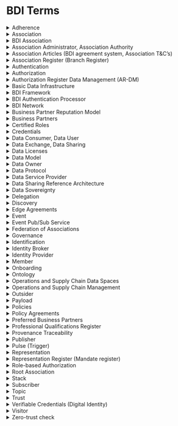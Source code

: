 # BDI Terms

<details>

<summary>Adherence</summary>

A BDI Adhering Party adheres to the principles of the BDI.

</details>

<details>

<summary>Association</summary>

Legal entity that serves as trust anchor for both federated trust/authentication and local onboarding.

</details>

<details>

<summary>BDI Association</summary>

A BDI Association is the “root Association” for its Members

</details>

<details>

<summary>Association Administrator, Association Authority</summary>

Functionary responsible for operating the services of a BDI Association reporting to its Members.

</details>

<details>

<summary>Association Articles (BDI agreement system, Association T&#x26;C’s)</summary>

Legal terms and conditions a Member has to agree on when joining a specific Association.

</details>

<details>

<summary>Association Register (Branch Register)</summary>

Register of onboarded Members, and Preferred Business Partners of a particular BDI Association instance.

</details>

<details>

<summary>Authentication</summary>

Authentication involves validating the Digital Identity of an entity, person or Process

</details>

<details>

<summary>Authorization</summary>

Authorization ensures that the authenticated entity, person or Process has been granted permission to gain access to the specific (data) resource requested.

</details>

<details>

<summary>Authorization Register Data Management (AR-DM)</summary>

Holds authorization policies for one or more Data Owners on access to data

</details>

<details>

<summary>Basic Data Infrastructure</summary>

The Basic Data Infrastructure (BDI) is a framework for controlled data sharing, supporting automated advanced information logistics within next-generation OSCM networks. Departing from traditional messaging paradigms, the BDI shifts towards event-driven information collection at the source, fostering efficient and secure communication through proven publish-and-subscribe architectures.

</details>

<details>

<summary>BDI Framework</summary>

The Basic Data Infrastructure (BDI) framework defines the creation of a perimeterless data grid supporting multiple concurrent ODS, enabling controlled system-to-system automation of processes initiated by event-based notifications.

</details>

<details>

<summary>BDI Authentication Processor</summary>

Standard software to make APIs BDI compliant

Processing of part of protocol: client assertion to token.

</details>

<details>

<summary>BDI Network</summary>

The BDI network is the collection of participants and associations that are established, maintained and governed accordingly with the principles of the BDI Framework.

</details>

<details>

<summary>Business Partner Reputation Model</summary>

Register within BDI Association, holding the Reputation scores of Business Partners.

</details>

<details>

<summary>Business Partners</summary>

Members of other BDI Associations than the root BDI Association.

</details>

<details>

<summary>Certified Roles</summary>

Roles for which certification is required. Facilitate certain functions for BDI that every member within the Association must be able to rely upon.

</details>

<details>

<summary>Credentials</summary>

In the context of information security, credentials are used to control access of someone or something to something, for example to services, data or other functionalities. The right credentials validate (i.e. Authentication) the identity claimed during Identification.

The best-known example of credentials is a password, but other forms include electronic keycards, biometrics and, for machines, public key certificates.

</details>

<details>

<summary>Data Consumer, Data User</summary>

Requests access to data and/or Representation Register and/or Professional Qualification Register of the Data Owner

Controls discovery and endpoints

Requests subscription to Event Pub/Sub Service of the Data Owner, receives and evaluates events.

</details>

<details>

<summary>Data Exchange, Data Sharing </summary>

Controlled data exchange according to BDI principles in operational business networks

</details>

<details>

<summary>Data Licenses</summary>

Descriptions of terms and conditions of using data

Either in free form text, of in ODRL

</details>

<details>

<summary>Data Model</summary>

The semantic model used to describe the data to be exchanged

</details>

<details>

<summary>Data Owner</summary>

· Has control over data and access to data,

· Controls decisions on Data Sovereignty and Trust Sovereignty

· Controls authorization policies, representation rules, professional qualification verification of staff and contractors

· Controls subscription to the Event Pub/Sub Service, and publishing of events to subscribers

· Controls discovery and endpoints

· Controls roles assumed by entity

</details>

<details>

<summary>Data Protocol</summary>

The protocol used to exchange the data

</details>

<details>

<summary>Data Service Provider</summary>

A Data Service Provider that acts under supervision and on behalf of the Data Owner

</details>

<details>

<summary>Data Sharing Reference Architecture</summary>

A tool-independent description of all that is needed for controlled data exchange using BDI principles in operational and supply chain networks for coordination, control and compliance..

</details>

<details>

<summary>Data Sovereignty</summary>



</details>

<details>

<summary>Delegation</summary>

Delegation is the act of empowering someone or something to act for another or to represent others.

</details>

<details>

<summary>Discovery</summary>

Means to identify specific endpoints of a given party.

</details>

<details>

<summary>Edge Agreements</summary>

Standards on interacting with entities and/or persons that have IT-systems that are less mature or not BDI-compliant.

· Processes, technology, terms and conditions, liabilities

</details>

<details>

<summary>Event</summary>

· Structured data set, describing an action in physical world, or an administrative milestone

· Multiple statuses are possible: e.g. planned, in transit, historic

</details>

<details>

<summary>Event Pub/Sub Service</summary>

· Accepts subscription to Event Pub/Sub Service  managed by  or on behalf of the Data Owner

· Sends pulses that the Data Owner sends to topics to subscribers of topics

· Manages a list of topics as identified by the Data Owner as channels for pulses.

</details>

<details>

<summary>Federation of Associations</summary>

A series of collaborating BDI associations

</details>

<details>

<summary>Governance</summary>

The BDI Framework recognizes three interacting voluntary governance structures: Data exchange space governance, BDI Association (local trust and onboarding anchor) governance and BDI Framework governance.

</details>

<details>

<summary>Identification</summary>

Identification is the process of someone or something claiming an identity by presenting characteristics called identity attributes. Such attributes include a name, user name, e-mail address, etc. The claimed identity can be validated (i.e. Authentication) with the right credentials.

</details>

<details>

<summary>Identity Broker</summary>

In order to support multiple Identity Providers (with possible multiple rules) and Data Service Providers, an Identity Broker is required. An Identity Broker allows Data Consumer to select the Identity Provider they prefer to authenticate themselves at. It prevents the need for a direct relationship between all Data Service Providers and all Identity Providers.

</details>

<details>

<summary>Identity Provider </summary>

The Identity Provider:

* Provides identifiers for Data Consumer;
* Issues credentials to Data Consumers;

Identifies and authenticates Data Consumers based on provided credentials.

</details>

<details>

<summary>Member</summary>

Legal entity as member of a root BDI Association

</details>

<details>

<summary>Onboarding</summary>

Becoming part of a BDI association and accepting the relevant terms and conditions

</details>

<details>

<summary>Ontology</summary>

A semantic description of a standard with focus on making the meaning of the used concepts broadly accessible and understandable

</details>

<details>

<summary>Operations and Supply Chain Data Spaces</summary>

Operations and Supply Chain Data Spaces (ODS) are logical constructs — networks of parties, both businesses and authorities, created to generate value from the production and distribution of goods and services. Parties may participate in multiple ODS concurrently, with participation frequency and duration varying based on business characteristics.

</details>

<details>

<summary>Operations and Supply Chain Management</summary>

Operations and Supply Chain Management (OSCM) represents the science and expertise of value creation in the production and distribution networks of goods and services.

</details>

<details>

<summary>Outsider</summary>

Member of a different BDI Association than the root. Note: this a relative perspective, from the position of a Member of a given instance (BDI Association). Members of your instance are “insiders”, anybody else is an Outsider and vice versa.

</details>

<details>

<summary>Payload</summary>

The content of a message, could be Events, Data sets, streaming sensor data or any other type of data

</details>

<details>

<summary>Policies</summary>

· Definitions of access policies to data elements

· In operational data spaces, policies relate to role, (authenticated) organisation, and order-dependent authorization of access to data elements.

</details>

<details>

<summary>Policy Agreements</summary>

A basis set of policies which are agreed to when onboarding into an association

</details>

<details>

<summary>Preferred Business Partners</summary>

Outsiders who have agreed to specific terms and conditions of the local BDI Association that maintains its own Business Partner Reputation Model

</details>

<details>

<summary>Professional Qualifications Register</summary>

Holds proof of the professional qualifications (verifiable credentials of for instance licenses) of natural persons related to them acting as a representative of a legal entity

</details>

<details>

<summary>Provenance Traceability</summary>

Provenance is the chronology of the ownership of a data element allowing to trace back data to its original owner or creator

</details>

<details>

<summary>Publisher</summary>

· Publishes Pulses with Payload within a Topic

· Distributes Pulses To Subscribers to a Topic

· Any party can be a Publisher (unlimited number of publishers)

</details>

<details>

<summary>Pulse (Trigger)</summary>

· Datagram, distributed to Subscriber to a Topic

· A signal from the data Owner that there is data ready for the consumer to come and access

</details>

<details>

<summary>Representation</summary>

· When employees or contractors act on behalf of an organisation, the organisation mandates them up to a set limit. The organisation is accountable for their actions and is liable if they act outside the set limits.

</details>

<details>

<summary>Representation Register (Mandate register)</summary>

· Holds proof of the mandate of natural persons acting as a representative of a specific legal entity

· Holds proof of the mandate of organisations acting as a representative of a specific legal entity

</details>

<details>

<summary>Role-based Authorization</summary>

Access granted to data and services based on the Logistic Role a member or its representation has.

</details>

<details>

<summary>Root Association</summary>



</details>

<details>

<summary>Stack</summary>

An architecture reference model. The stack builds up on both the management and technical level, offering a versatile architecture adaptable to the unique network requirements it serves.

</details>

<details>

<summary>Subscriber</summary>

· Subscribes to one of more Topics of a Publisher

· Has no knowledge of other Subscribers to a Topic (isolated)

· Receives Pulses distributed by a Publisher

· Any party can be a Publisher (unlimited number of Publishers)

</details>

<details>

<summary>Topic</summary>

· Subject or channel a Subscriber subscribes to, to receive Topis related events

· Defined by Publisher

· Used to limit amount of Pulses with non-information for Subscriber

</details>

<details>

<summary>Trust</summary>

Trust is the design and implementation of measures that evaluate the chain of trust per presented credential by any party; the decision to accept a certain level of trust is dependent on the risk of making a mistake.

</details>

<details>

<summary>Verifiable Credentials (Digital Identity)</summary>

Verifiable Credentials are digital credentials. They can represent information found in physical credentials, such as a passport or licence, as well as new things that have no physical equivalent, such as ownership of a bank account.

</details>

<details>

<summary>Visitor</summary>

Outsider with a better reputation score than a set minimum

</details>

<details>

<summary>Zero-trust check</summary>

When identity, authentication, trust and authorization is checked with every data exchange.

</details>
